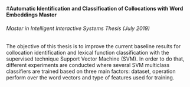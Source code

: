 

#**Automatic Identification and Classification of Collocations with Word Embeddings Master**
###### Master in Intelligent Interactive Systems Thesis (July 2019)

The objective of this thesis is to improve the current baseline results for collocation identification and lexical function classification 
with the supervised technique Support Vector Machine (SVM).
In order to do that, different experiments are conducted where several SVM multiclass classifiers are trained based on 
three main factors: dataset, operation perform over the word vectors and type of features used for training. 